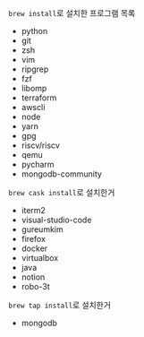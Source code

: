 `brew install`로 설치한 프로그램 목록
- python
- git
- zsh
- vim
- ripgrep
- fzf
- libomp
- terraform
- awscli
- node
- yarn
- gpg
- riscv/riscv
- qemu 
- pycharm
- mongodb-community

`brew cask install`로 설치한거
- iterm2
- visual-studio-code
- gureumkim
- firefox
- docker
- virtualbox
- java
- notion
- robo-3t

`brew tap install`로 설치한거
- mongodb
